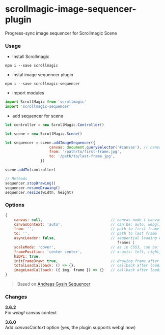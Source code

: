 # scrollmagic-image-sequencer-plugin
Progress-sync image sequencer for Scrollmagic Scene


### Usage
* install Scrollmagic
```
npm i --save scrollmagic
```
* instal image sequencer plugin
```
npm i --save scrollmagic-sequencer
```
* import modules
```javascript
import ScrollMagic from 'scrollmagic'
import 'scrollmagic-sequencer'
```

* add sequencer for scene
```javascript
let controller = new ScrollMagic.Controller()

let scene = new ScrollMagic.Scene()

let sequencer = scene.addImageSequencer({
                    canvas: document.querySelector('#canvas'), // canvas node
                    from: '/path/to/first-frame.jpg',
                    to: '/path/to/last-frame.jpg',
                })

scene.addTo(controller)

// Methods
sequencer.stopDrawing()
sequencer.resumeDrawing()
sequencer.resize(width, height)
```

### Options
```javascript
{
    canvas: null,                               // canvas node ( canvas or img )
    canvasContext: 'auto',                      // can be: auto, webgl, 2d
    from: '',                                   // path to first frame
    to: '',                                     // path to last frame
    asyncLoader: false,                         // sequential loading of images ( false, true, number of
                                                   frames )
    scaleMode: 'cover',                         // as in CSS3, can be: auto, cover, contain
    framePosition: 'center center',             // x-axis: left, right, center; y-axis: top, bottom, center
    hiDPI: true,
    initFrameDraw: true,                        // drawing frame after sequencer init
    totalLoadCallback: () => {},                // callback after loading all frames
    imageLoadCallback: ({ img, frame }) => {}   // callback after loading each frame
}
```
> Based on [Andreas Gysin Sequencer](https://github.com/ertdfgcvb/Sequencer)

### Changes
**3.6.2**<br />
Fix *webgl* canvas context

**3.6.0**<br />
Add *canvasContext* option (yes, the plugin supports webgl now)